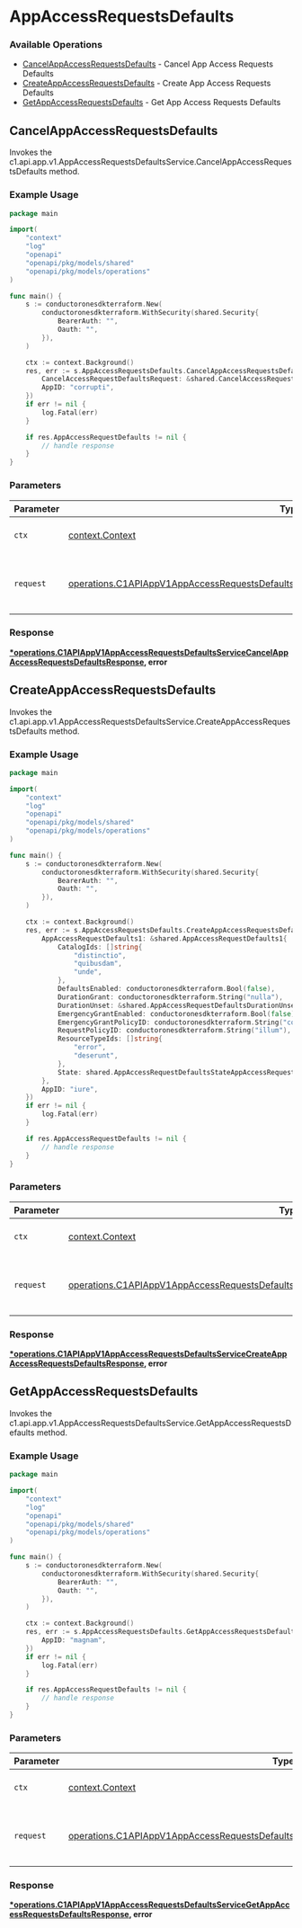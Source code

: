 # AppAccessRequestsDefaults

### Available Operations

* [CancelAppAccessRequestsDefaults](#cancelappaccessrequestsdefaults) - Cancel App Access Requests Defaults
* [CreateAppAccessRequestsDefaults](#createappaccessrequestsdefaults) - Create App Access Requests Defaults
* [GetAppAccessRequestsDefaults](#getappaccessrequestsdefaults) - Get App Access Requests Defaults

## CancelAppAccessRequestsDefaults

Invokes the c1.api.app.v1.AppAccessRequestsDefaultsService.CancelAppAccessRequestsDefaults method.

### Example Usage

```go
package main

import(
	"context"
	"log"
	"openapi"
	"openapi/pkg/models/shared"
	"openapi/pkg/models/operations"
)

func main() {
    s := conductoronesdkterraform.New(
        conductoronesdkterraform.WithSecurity(shared.Security{
            BearerAuth: "",
            Oauth: "",
        }),
    )

    ctx := context.Background()
    res, err := s.AppAccessRequestsDefaults.CancelAppAccessRequestsDefaults(ctx, operations.C1APIAppV1AppAccessRequestsDefaultsServiceCancelAppAccessRequestsDefaultsRequest{
        CancelAccessRequestDefaultsRequest: &shared.CancelAccessRequestDefaultsRequest{},
        AppID: "corrupti",
    })
    if err != nil {
        log.Fatal(err)
    }

    if res.AppAccessRequestDefaults != nil {
        // handle response
    }
}
```

### Parameters

| Parameter                                                                                                                                                                                                  | Type                                                                                                                                                                                                       | Required                                                                                                                                                                                                   | Description                                                                                                                                                                                                |
| ---------------------------------------------------------------------------------------------------------------------------------------------------------------------------------------------------------- | ---------------------------------------------------------------------------------------------------------------------------------------------------------------------------------------------------------- | ---------------------------------------------------------------------------------------------------------------------------------------------------------------------------------------------------------- | ---------------------------------------------------------------------------------------------------------------------------------------------------------------------------------------------------------- |
| `ctx`                                                                                                                                                                                                      | [context.Context](https://pkg.go.dev/context#Context)                                                                                                                                                      | :heavy_check_mark:                                                                                                                                                                                         | The context to use for the request.                                                                                                                                                                        |
| `request`                                                                                                                                                                                                  | [operations.C1APIAppV1AppAccessRequestsDefaultsServiceCancelAppAccessRequestsDefaultsRequest](../../models/operations/c1apiappv1appaccessrequestsdefaultsservicecancelappaccessrequestsdefaultsrequest.md) | :heavy_check_mark:                                                                                                                                                                                         | The request object to use for the request.                                                                                                                                                                 |


### Response

**[*operations.C1APIAppV1AppAccessRequestsDefaultsServiceCancelAppAccessRequestsDefaultsResponse](../../models/operations/c1apiappv1appaccessrequestsdefaultsservicecancelappaccessrequestsdefaultsresponse.md), error**


## CreateAppAccessRequestsDefaults

Invokes the c1.api.app.v1.AppAccessRequestsDefaultsService.CreateAppAccessRequestsDefaults method.

### Example Usage

```go
package main

import(
	"context"
	"log"
	"openapi"
	"openapi/pkg/models/shared"
	"openapi/pkg/models/operations"
)

func main() {
    s := conductoronesdkterraform.New(
        conductoronesdkterraform.WithSecurity(shared.Security{
            BearerAuth: "",
            Oauth: "",
        }),
    )

    ctx := context.Background()
    res, err := s.AppAccessRequestsDefaults.CreateAppAccessRequestsDefaults(ctx, operations.C1APIAppV1AppAccessRequestsDefaultsServiceCreateAppAccessRequestsDefaultsRequest{
        AppAccessRequestDefaults1: &shared.AppAccessRequestDefaults1{
            CatalogIds: []string{
                "distinctio",
                "quibusdam",
                "unde",
            },
            DefaultsEnabled: conductoronesdkterraform.Bool(false),
            DurationGrant: conductoronesdkterraform.String("nulla"),
            DurationUnset: &shared.AppAccessRequestDefaultsDurationUnset{},
            EmergencyGrantEnabled: conductoronesdkterraform.Bool(false),
            EmergencyGrantPolicyID: conductoronesdkterraform.String("corrupti"),
            RequestPolicyID: conductoronesdkterraform.String("illum"),
            ResourceTypeIds: []string{
                "error",
                "deserunt",
            },
            State: shared.AppAccessRequestDefaultsStateAppAccessRequestDefaultsLastApplyStateSuccess.ToPointer(),
        },
        AppID: "iure",
    })
    if err != nil {
        log.Fatal(err)
    }

    if res.AppAccessRequestDefaults != nil {
        // handle response
    }
}
```

### Parameters

| Parameter                                                                                                                                                                                                  | Type                                                                                                                                                                                                       | Required                                                                                                                                                                                                   | Description                                                                                                                                                                                                |
| ---------------------------------------------------------------------------------------------------------------------------------------------------------------------------------------------------------- | ---------------------------------------------------------------------------------------------------------------------------------------------------------------------------------------------------------- | ---------------------------------------------------------------------------------------------------------------------------------------------------------------------------------------------------------- | ---------------------------------------------------------------------------------------------------------------------------------------------------------------------------------------------------------- |
| `ctx`                                                                                                                                                                                                      | [context.Context](https://pkg.go.dev/context#Context)                                                                                                                                                      | :heavy_check_mark:                                                                                                                                                                                         | The context to use for the request.                                                                                                                                                                        |
| `request`                                                                                                                                                                                                  | [operations.C1APIAppV1AppAccessRequestsDefaultsServiceCreateAppAccessRequestsDefaultsRequest](../../models/operations/c1apiappv1appaccessrequestsdefaultsservicecreateappaccessrequestsdefaultsrequest.md) | :heavy_check_mark:                                                                                                                                                                                         | The request object to use for the request.                                                                                                                                                                 |


### Response

**[*operations.C1APIAppV1AppAccessRequestsDefaultsServiceCreateAppAccessRequestsDefaultsResponse](../../models/operations/c1apiappv1appaccessrequestsdefaultsservicecreateappaccessrequestsdefaultsresponse.md), error**


## GetAppAccessRequestsDefaults

Invokes the c1.api.app.v1.AppAccessRequestsDefaultsService.GetAppAccessRequestsDefaults method.

### Example Usage

```go
package main

import(
	"context"
	"log"
	"openapi"
	"openapi/pkg/models/shared"
	"openapi/pkg/models/operations"
)

func main() {
    s := conductoronesdkterraform.New(
        conductoronesdkterraform.WithSecurity(shared.Security{
            BearerAuth: "",
            Oauth: "",
        }),
    )

    ctx := context.Background()
    res, err := s.AppAccessRequestsDefaults.GetAppAccessRequestsDefaults(ctx, operations.C1APIAppV1AppAccessRequestsDefaultsServiceGetAppAccessRequestsDefaultsRequest{
        AppID: "magnam",
    })
    if err != nil {
        log.Fatal(err)
    }

    if res.AppAccessRequestDefaults != nil {
        // handle response
    }
}
```

### Parameters

| Parameter                                                                                                                                                                                            | Type                                                                                                                                                                                                 | Required                                                                                                                                                                                             | Description                                                                                                                                                                                          |
| ---------------------------------------------------------------------------------------------------------------------------------------------------------------------------------------------------- | ---------------------------------------------------------------------------------------------------------------------------------------------------------------------------------------------------- | ---------------------------------------------------------------------------------------------------------------------------------------------------------------------------------------------------- | ---------------------------------------------------------------------------------------------------------------------------------------------------------------------------------------------------- |
| `ctx`                                                                                                                                                                                                | [context.Context](https://pkg.go.dev/context#Context)                                                                                                                                                | :heavy_check_mark:                                                                                                                                                                                   | The context to use for the request.                                                                                                                                                                  |
| `request`                                                                                                                                                                                            | [operations.C1APIAppV1AppAccessRequestsDefaultsServiceGetAppAccessRequestsDefaultsRequest](../../models/operations/c1apiappv1appaccessrequestsdefaultsservicegetappaccessrequestsdefaultsrequest.md) | :heavy_check_mark:                                                                                                                                                                                   | The request object to use for the request.                                                                                                                                                           |


### Response

**[*operations.C1APIAppV1AppAccessRequestsDefaultsServiceGetAppAccessRequestsDefaultsResponse](../../models/operations/c1apiappv1appaccessrequestsdefaultsservicegetappaccessrequestsdefaultsresponse.md), error**


